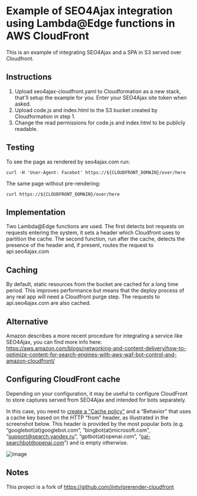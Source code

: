 Example of SEO4Ajax integration using Lambda@Edge functions in AWS CloudFront
==

This is an example of integrating SEO4Ajax and a SPA in S3 served
over Cloudfront.

Instructions
--

1. Upload seo4ajax-cloudfront.yaml to Cloudformation as a new stack,
   that'll setup the example for you. Enter your SEO4Ajax site token
   when asked.
2. Upload code.js and index.html to the S3 bucket created by
   Cloudformation in step 1.
3. Change the read permissions for code.js and index.html to be publicly
   readable.

Testing
--

To see the page as rendered by seo4ajax.com run:

    curl -H 'User-Agent: Facebot' https://${CLOUDFRONT_DOMAIN}/over/here

The same page without pre-rendering:

    curl https://${CLOUDFRONT_DOMAIN}/over/here

Implementation
--

Two Lambda@Edge functions are used. The first detects bot requests on
requests entering the system, it sets a header which Cloudfront uses to
partition the cache. The second function, run after the cache, detects
the presence of the header and, if present, routes the request to
api.seo4ajax.com

Caching
--

By default, static resources from the bucket are cached for a long time
period. This improves performance but means that the deploy process of
any real app will need a Cloudfront purge step. The requests to 
api.seo4ajax.com are also cached.


Alternative
--

Amazon describes a more recent procedure for integrating a service like 
SEO4Ajax, you can find more info here: 
https://aws.amazon.com/blogs/networking-and-content-delivery/how-to-optimize-content-for-search-engines-with-aws-waf-bot-control-and-amazon-cloudfront/

Configuring CloudFront cache
--
Depending on your configuration, it may be useful to configure CloudFront 
to store captures served from SEO4Ajax and intended for bots separately.

In this case, you need to [create a "Cache policy"](https://docs.aws.amazon.com/AmazonCloudFront/latest/DeveloperGuide/cache-key-create-cache-policy.html) 
and a “Behavior” that uses a cache key based on the HTTP “from” header,
as illustrated in the screenshot below. This header is provided by the 
most popular bots (e.g. “googlebot(at)googlebot.com”,
“bingbot(at)microsoft.com”, “support@search.yandex.ru”, 
“gptbot(at)openai.com”, “oai-searchbot@openai.com”) and is empty
otherwise.

![image](https://github.com/user-attachments/assets/0ad5fc1f-9cca-4309-9c68-eb37f67e30d3)


Notes
--
This project is a fork of https://github.com/jinty/prerender-cloudfront
